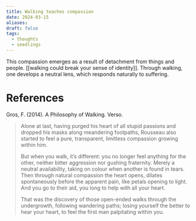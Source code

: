 ```yaml
---
title: Walking teaches compassion
date: 2024-03-15
aliases: 
draft: false
tags:
  - thoughts
  - seedlings
---
```

This compassion emerges as a result of detachment from things and people. [[walking could break your sense of identity]]. Through walking, one develops a neutral lens, which responds naturally to suffering.

# References

Gros, F. (2014). A Philosophy of Walking. Verso.

>Alone at last, having purged his heart of all stupid passions and dropped his masks along meandering footpaths, Rousseau also started to feel a pure, transparent, limitless compassion growing within him.
>
>But when you walk, it’s different: you no longer feel anything for the other, neither bitter aggression nor gushing fraternity. Merely a neutral availability, taking on colour when another is found in tears. Then through natural compassion the heart opens, dilates spontaneously before the apparent pain, like petals opening to light. And you go to their aid, you long to help with all your heart.
>
>That was the discovery of those open-ended walks through the undergrowth, following wandering paths; losing yourself the better to hear your heart, to feel the first man palpitating within you.

